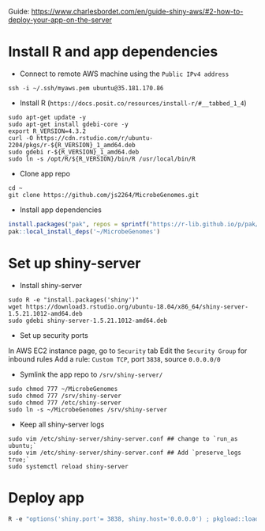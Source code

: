 Guide: https://www.charlesbordet.com/en/guide-shiny-aws/#2-how-to-deploy-your-app-on-the-server

# Install R and app dependencies

- Connect to remote AWS machine using the `Public IPv4 address`

```shell
ssh -i ~/.ssh/myaws.pem ubuntu@35.181.170.86
```

- Install R (`https://docs.posit.co/resources/install-r/#__tabbed_1_4`)

```shell
sudo apt-get update -y
sudo apt-get install gdebi-core -y
export R_VERSION=4.3.2
curl -O https://cdn.rstudio.com/r/ubuntu-2204/pkgs/r-${R_VERSION}_1_amd64.deb
sudo gdebi r-${R_VERSION}_1_amd64.deb 
sudo ln -s /opt/R/${R_VERSION}/bin/R /usr/local/bin/R
```

- Clone app repo 

```shell
cd ~
git clone https://github.com/js2264/MicrobeGenomes.git
```

- Install app dependencies

```r
install.packages("pak", repos = sprintf("https://r-lib.github.io/p/pak/stable/%s/%s/%s", .Platform$pkgType, R.Version()$os, R.Version()$arch))
pak::local_install_deps('~/MicrobeGenomes')
```

# Set up shiny-server

- Install shiny-server

```shell
sudo R -e "install.packages('shiny')"
wget https://download3.rstudio.org/ubuntu-18.04/x86_64/shiny-server-1.5.21.1012-amd64.deb
sudo gdebi shiny-server-1.5.21.1012-amd64.deb
```

- Set up security ports

In AWS EC2 instance page, go to `Security` tab
Edit the `Security Group` for inbound rules
Add a rule: `Custom TCP`, port `3838`, source `0.0.0.0/0` 

- Symlink the app repo to `/srv/shiny-server/`

```shell
sudo chmod 777 ~/MicrobeGenomes
sudo chmod 777 /srv/shiny-server
sudo chmod 777 /etc/shiny-server
sudo ln -s ~/MicrobeGenomes /srv/shiny-server
```

- Keep all shiny-server logs 

```shell
sudo vim /etc/shiny-server/shiny-server.conf ## change to `run_as ubuntu;`
sudo vim /etc/shiny-server/shiny-server.conf ## Add `preserve_logs true;`
sudo systemctl reload shiny-server
```

# Deploy app 

```r
R -e "options('shiny.port'= 3838, shiny.host='0.0.0.0') ; pkgload::load_all('~/MicrobeGenomes') ; MicrobeGenomes::run_app()"
```
